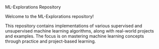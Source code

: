 ML-Explorations Repository

Welcome to the ML-Explorations repository! 

This repository contains implementations of various supervised and unsupervised machine learning algorithms, along with real-world projects and examples. The focus is on mastering machine learning concepts through practice and project-based learning.

